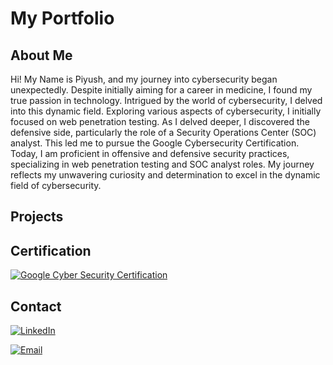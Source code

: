# My Portfolio

## About Me

Hi! My Name is Piyush, and my journey into cybersecurity began unexpectedly. Despite initially aiming for a career in medicine, I found my true passion in technology. Intrigued by the world of cybersecurity, I delved into this dynamic field.
Exploring various aspects of cybersecurity, I initially focused on web penetration testing. As I delved deeper, I discovered the defensive side, particularly the role of a Security Operations Center (SOC) analyst. This led me to pursue the Google Cybersecurity Certification.
Today, I am proficient in offensive and defensive security practices, specializing in web penetration testing and SOC analyst roles. My journey reflects my unwavering curiosity and determination to excel in the dynamic field of cybersecurity.

## Projects

## Certification
[![Google Cyber Security Certification](https://img.shields.io/badge/Certification-Google_Cyber_Security-blue?style=for-the-badge)](https://github.com/piyush-rajpurohit/piyush-rajpurohit/blob/main/Screenshot%202024-04-25%20at%2020-23-51%20google%20cybersecurity%20certificate.pdf.png)

## Contact

[![LinkedIn](https://img.shields.io/badge/LinkedIn-Connect-blue?style=for-the-badge&logo=linkedin)](https://www.linkedin.com/in/piyush-r-67a783284)

[![Email](https://img.shields.io/badge/Email-Contact-green?style=for-the-badge&logo=gmail)](mailto:piyushrajpurohit378@gmail.com)
